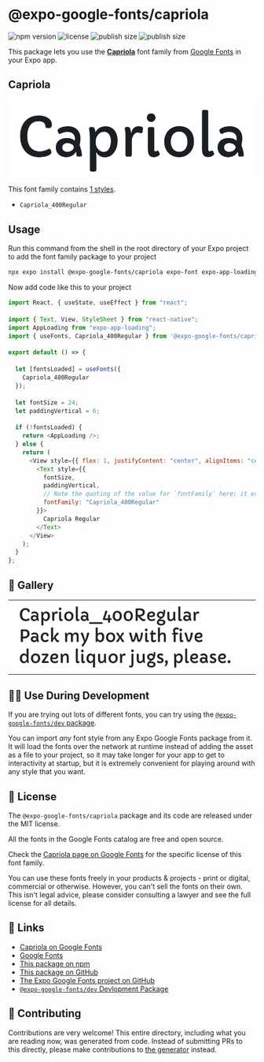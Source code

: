 # @expo-google-fonts/capriola

![npm version](https://flat.badgen.net/npm/v/@expo-google-fonts/capriola)
![license](https://flat.badgen.net/github/license/expo/google-fonts)
![publish size](https://flat.badgen.net/packagephobia/install/@expo-google-fonts/capriola)
![publish size](https://flat.badgen.net/packagephobia/publish/@expo-google-fonts/capriola)

This package lets you use the [**Capriola**](https://fonts.google.com/specimen/Capriola) font family from [Google Fonts](https://fonts.google.com/) in your Expo app.

## Capriola

![Capriola](./font-family.png)

This font family contains [1 styles](#-gallery).

- `Capriola_400Regular`

## Usage

Run this command from the shell in the root directory of your Expo project to add the font family package to your project

```sh
npx expo install @expo-google-fonts/capriola expo-font expo-app-loading
```

Now add code like this to your project

```js
import React, { useState, useEffect } from "react";

import { Text, View, StyleSheet } from "react-native";
import AppLoading from "expo-app-loading";
import { useFonts, Capriola_400Regular } from '@expo-google-fonts/capriola';

export default () => {

  let [fontsLoaded] = useFonts({
    Capriola_400Regular
  });

  let fontSize = 24;
  let paddingVertical = 6;

  if (!fontsLoaded) {
    return <AppLoading />;
  } else {
    return (
      <View style={{ flex: 1, justifyContent: "center", alignItems: "center" }}>
        <Text style={{
          fontSize,
          paddingVertical,
          // Note the quoting of the value for `fontFamily` here; it expects a string!
          fontFamily: "Capriola_400Regular"
        }}>
          Capriola Regular
        </Text>
      </View>
    );
  }
};
```

## 🔡 Gallery


||||
|-|-|-|
|![Capriola_400Regular](./Capriola_400Regular.ttf.png)||||


## 👩‍💻 Use During Development

If you are trying out lots of different fonts, you can try using the [`@expo-google-fonts/dev` package](https://github.com/expo/google-fonts/tree/master/font-packages/dev#readme).

You can import _any_ font style from any Expo Google Fonts package from it. It will load the fonts over the network at runtime instead of adding the asset as a file to your project, so it may take longer for your app to get to interactivity at startup, but it is extremely convenient for playing around with any style that you want.


## 📖 License

The `@expo-google-fonts/capriola` package and its code are released under the MIT license.

All the fonts in the Google Fonts catalog are free and open source.

Check the [Capriola page on Google Fonts](https://fonts.google.com/specimen/Capriola) for the specific license of this font family.

You can use these fonts freely in your products & projects - print or digital, commercial or otherwise. However, you can't sell the fonts on their own. This isn't legal advice, please consider consulting a lawyer and see the full license for all details.

## 🔗 Links

- [Capriola on Google Fonts](https://fonts.google.com/specimen/Capriola)
- [Google Fonts](https://fonts.google.com/)
- [This package on npm](https://www.npmjs.com/package/@expo-google-fonts/capriola)
- [This package on GitHub](https://github.com/expo/google-fonts/tree/master/font-packages/capriola)
- [The Expo Google Fonts project on GitHub](https://github.com/expo/google-fonts)
- [`@expo-google-fonts/dev` Devlopment Package](https://github.com/expo/google-fonts/tree/master/font-packages/dev)

## 🤝 Contributing

Contributions are very welcome! This entire directory, including what you are reading now, was generated from code. Instead of submitting PRs to this directly, please make contributions to [the generator](https://github.com/expo/google-fonts/tree/master/packages/generator) instead.
